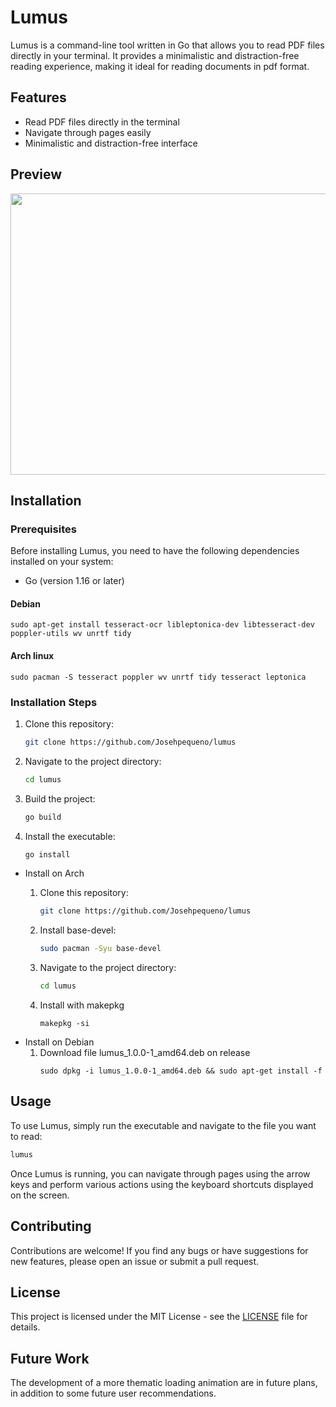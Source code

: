 # Lumus

Lumus is a command-line tool written in Go that allows you to read PDF files directly in your terminal. It provides a minimalistic and distraction-free reading experience, making it ideal for reading documents in pdf format.

## Features

- Read PDF files directly in the terminal
- Navigate through pages easily
- Minimalistic and distraction-free interface

## Preview
<img src="preview.gif" width="800" height="450">


## Installation

### Prerequisites

Before installing Lumus, you need to have the following dependencies installed on your system:

- Go (version 1.16 or later)

#### Debian 

```
sudo apt-get install tesseract-ocr libleptonica-dev libtesseract-dev poppler-utils wv unrtf tidy
```

#### Arch linux 

```
sudo pacman -S tesseract poppler wv unrtf tidy tesseract leptonica
```

### Installation Steps

1. Clone this repository:

   ```bash
   git clone https://github.com/Josehpequeno/lumus
   ```

2. Navigate to the project directory:

   ```bash
   cd lumus
   ```

3. Build the project:

   ```bash
   go build
   ```

4. Install the executable:

   ```bash
   go install
   ```

- Install on Arch
   1. Clone this repository:
   
      ```bash
      git clone https://github.com/Josehpequeno/lumus
      ```
   
   2. Install base-devel:
   
      ```bash
      sudo pacman -Syu base-devel
      ```
   
   3. Navigate to the project directory:
   
      ```bash
      cd lumus
      ```
   4. Install with makepkg

      ```
      makepkg -si
      ```
- Install on Debian
   1. Download file lumus_1.0.0-1_amd64.deb on release
      ```
      sudo dpkg -i lumus_1.0.0-1_amd64.deb && sudo apt-get install -f
      ```


## Usage

To use Lumus, simply run the executable and navigate to the file you want to read:

```bash
lumus 
```

Once Lumus is running, you can navigate through pages using the arrow keys and perform various actions using the keyboard shortcuts displayed on the screen.

## Contributing

Contributions are welcome! If you find any bugs or have suggestions for new features, please open an issue or submit a pull request.

## License

This project is licensed under the MIT License - see the [LICENSE](LICENSE) file for details.

<!-- ## Explanation -->
<!--  -->
<!-- The project uses python code with the PyPDF2 library to extract texts from pages. The gosseract library is used as a complement to PyPDF2, as it extracts text from images in PDFs. The Levenshtein Distance algorithm is used to determine whether the text extracted from the images and the PDF are similar. If they are not similar, the two are complements of each other. This was the best way found for now. -->
<!--  -->
<!-- Projects like in  https://github.com/ledongthuc/pdf and in https://github.com/mazeForGit/pdf were tried first instead of Pypdf2 but I didn't find better or equal results like in the python lib. -->

## Future Work

The development of a more thematic loading animation are in future plans, in addition to some future user recommendations.

<!-- ## Acknowledgments -->

<!-- Lumus was inspired by [project-name], [link-to-project]. -->

<!-- Special thanks to [contributor-names] for their contributions to the project. -->
